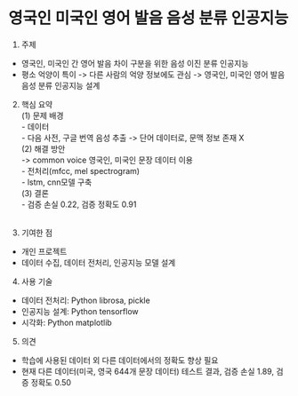 # 영국인 미국인 영어 발음 음성 분류 인공지능

1. 주제
- 영국인, 미국인 간 영어 발음 차이 구분을 위한 음성 이진 분류 인공지능
- 평소 억양이 특이 -> 다른 사람의 억양 정보에도 관심 -> 영국인, 미국인 영어 발음 음성 분류 인공지능 설계

2. 핵심 요약<br>
  (1) 문제 배경<br>
  \- 데이터<br>
  \- 다음 사전, 구글 번역 음성 추출 -> 단어 데이터로, 문맥 정보 존재 X<br>
  (2) 해결 방안<br>
  -> common voice 영국인, 미국인 문장 데이터 이용<br>
  \- 전처리(mfcc, mel spectrogram)<br>
  \- lstm, cnn모델 구축<br>
  (3) 결론<br>
  \- 검증 손실 0.22, 검증 정확도 0.91<br><br>

3. 기여한 점
- 개인 프로젝트
- 데이터 수집, 데이터 전처리, 인공지능 모델 설계

4. 사용 기술
- 데이터 전처리: Python librosa, pickle
- 인공지능 설계: Python tensorflow
- 시각화: Python matplotlib

5. 의견
- 학습에 사용된 데이터 외 다른 데이터에서의 정확도 향상 필요
- 현재 다른 데이터(미국, 영국 644개 문장 데이터) 테스트 결과, 검증 손실 1.89, 검증 정확도 0.50
